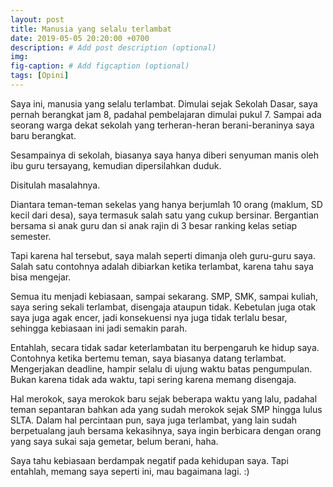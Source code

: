 ```yaml
---
layout: post
title: Manusia yang selalu terlambat
date: 2019-05-05 20:20:00 +0700
description: # Add post description (optional)
img: 
fig-caption: # Add figcaption (optional)
tags: [Opini]
---
```


Saya ini, manusia yang selalu terlambat. 
Dimulai sejak Sekolah Dasar, saya pernah berangkat jam 8, padahal pembelajaran dimulai pukul 7. Sampai ada seorang warga dekat sekolah yang terheran-heran berani-beraninya saya baru berangkat.

Sesampainya di sekolah, biasanya saya hanya diberi senyuman manis oleh ibu guru tersayang, kemudian dipersilahkan duduk.

Disitulah masalahnya.

Diantara teman-teman sekelas yang hanya berjumlah 10 orang (maklum, SD kecil dari desa), saya termasuk salah satu yang cukup bersinar. Bergantian bersama si anak guru dan si anak rajin di 3 besar ranking kelas setiap semester.

Tapi karena hal tersebut, saya malah seperti dimanja oleh guru-guru saya. Salah satu contohnya adalah dibiarkan ketika terlambat, karena tahu saya bisa mengejar.

Semua itu menjadi kebiasaan, sampai sekarang. SMP, SMK, sampai kuliah, saya sering sekali terlambat, disengaja ataupun tidak. Kebetulan juga otak saya juga agak encer, jadi konsekuensi nya juga tidak terlalu besar, sehingga kebiasaan ini jadi semakin parah.

Entahlah, secara tidak sadar keterlambatan itu berpengaruh ke hidup saya. Contohnya ketika bertemu teman, saya biasanya datang terlambat. Mengerjakan deadline, hampir selalu di ujung waktu batas pengumpulan. Bukan karena tidak ada waktu, tapi sering karena memang disengaja.

Hal merokok, saya merokok baru sejak beberapa waktu yang lalu, padahal teman sepantaran bahkan ada yang sudah merokok sejak SMP hingga lulus SLTA. Dalam hal percintaan pun, saya juga terlambat, yang lain sudah berpetualang jauh bersama kekasihnya, saya ingin berbicara dengan orang yang saya sukai saja gemetar, belum berani, haha.

Saya tahu kebiasaan berdampak negatif pada kehidupan saya. Tapi entahlah, memang saya seperti ini, mau bagaimana lagi. :)
